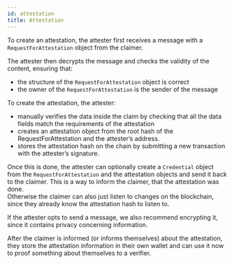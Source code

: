 ```yaml
---
id: attestation
title: Attestation
---
```


To create an attestation, the attester first receives a message with a `RequestForAttestation` object from the claimer.

The attester then decrypts the message and checks the validity of the content, ensuring that:

- the structure of the `RequestForAttestation` object is correct
- the owner of the `RequestForAttestation` is the sender of the message

To create the attestation, the attester:

- manually verifies the data inside the claim by checking that all the data fields match the requirements of the attestation
- creates an attestation object from the root hash of the RequestForAttestation and the attester’s address.
- stores the attestation hash on the chain by submitting a new transaction with the attester’s signature.

Once this is done, the attester can optionally create a `Credential` object from the `RequestForAttestation` and the attestation objects and send it back to the claimer.
This is a way to inform the claimer, that the attestation was done.  
Otherwise the claimer can also just listen to changes on the blockchain, since they already know the attestation hash to listen to.

If the attester opts to send a message, we also recommend encrypting it, since it contains privacy concerning information.

After the claimer is informed (or informs themselves) about the attestation, they store the attestation information in their own wallet and can use it now to proof something about themselves to a verifier.
